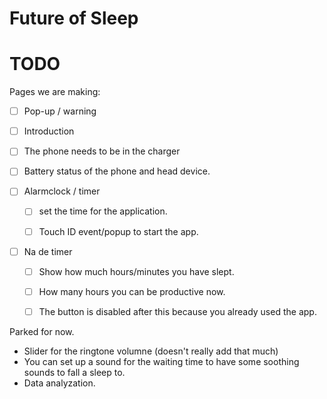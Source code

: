 # Future of Sleep




# TODO
Pages we are making:

- [ ]	Pop-up / warning
- [ ]	Introduction
  - [ ] The phone needs to be in the charger
  - [ ] Battery status of the phone and head device.


- [ ]	Alarmclock / timer
	- [ ]	set the time for the application.
	- [ ]	Touch ID event/popup to start the app.


- [ ] Na de timer
    - [ ] Show how much hours/minutes you have slept.
    - [ ] How many hours you can be productive now.
    - [ ] The button is disabled after this because you already used the app.


Parked for now.
- Slider for the ringtone volumne (doesn't really add that much)
- You can set up a sound for the waiting time to have some soothing sounds to fall a sleep to.
- Data analyzation.
